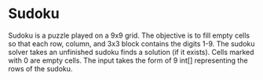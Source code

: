 # Sudoku
Sudoku is a puzzle played on a 9x9 grid. The objective is to fill empty cells so that each row, column, and 3x3 block contains the digits 1-9.
The sudoku solver takes an unfinished sudoku finds a solution (if it exists). Cells marked with 0 are empty cells. The input takes the form of 
9 int[] representing the rows of the sudoku.
